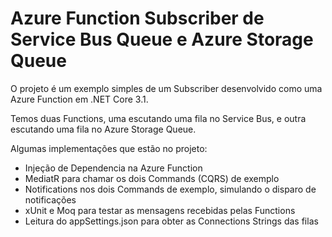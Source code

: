 # Azure Function Subscriber de Service Bus Queue e Azure Storage Queue
O projeto é um exemplo simples de um Subscriber desenvolvido como uma Azure Function em .NET Core 3.1.

Temos duas Functions, uma escutando uma fila no Service Bus, e outra escutando uma fila no Azure Storage Queue.

Algumas implementações que estão no projeto:
- Injeção de Dependencia na Azure Function
- MediatR para chamar os dois Commands (CQRS) de exemplo
- Notifications nos dois Commands de exemplo, simulando o disparo de notificações
- xUnit e Moq para testar as mensagens recebidas pelas Functions
- Leitura do appSettings.json para obter as Connections Strings das filas
